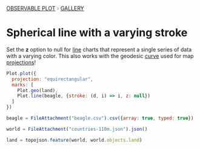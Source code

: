 <div style="color: grey; font: 13px/25.5px var(--sans-serif); text-transform: uppercase;"><h1 style="display: none;">Plot: Spherical line with a varying stroke</h1><a href="/plot">Observable Plot</a> › <a href="/@observablehq/plot-gallery">Gallery</a></div>

# Spherical line with a varying stroke

Set the **z** option to null for [line](https://observablehq.com/plot/marks/line) charts that represent a single series of data with a varying color. This also works with the geodesic [curve](https://observablehq.com/plot/features/curves) used for map [projections](https://observablehq.com/plot/features/projections)!

```js echo
Plot.plot({
  projection: "equirectangular",
  marks: [
    Plot.geo(land),
    Plot.line(beagle, {stroke: (d, i) => i, z: null})
  ]
})
```

```js echo
beagle = FileAttachment("beagle.csv").csv({array: true, typed: true})
```

```js echo
world = FileAttachment("countries-110m.json").json()
```

```js echo
land = topojson.feature(world, world.objects.land)
```
